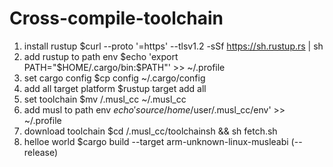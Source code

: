 # Cross-compile-toolchain


1.  install rustup              $curl --proto '=https' --tlsv1.2 -sSf https://sh.rustup.rs | sh
2.  add rustup to path env      $echo 'export PATH="$HOME/.cargo/bin:$PATH"' >> ~/.profile
3.  set cargo config            $cp config ~/.cargo/config
4.  add all target platform     $rustup target add all
5.  set toolchain               $mv /.musl_cc ~/.musl_cc
7.  add musl to path env        $echo 'source /home/$user/.musl_cc/env' >> ~/.profile
6.  download toolchain          $cd /.musl_cc/toolchainsh && sh fetch.sh
7.  helloe world                $cargo build --target arm-unknown-linux-musleabi (--release)
